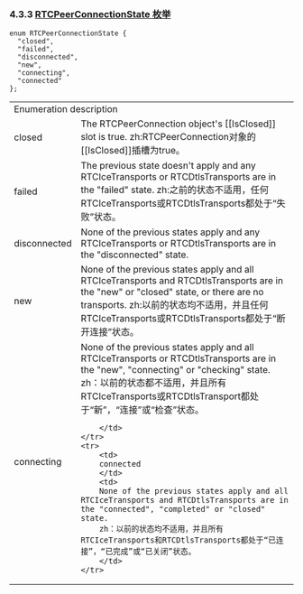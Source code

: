 ### 4.3.3 [RTCPeerConnectionState 枚举](http://w3c.github.io/webrtc-pc/#rtcpeerconnectionstate-enum)

```
enum RTCPeerConnectionState {
  "closed",
  "failed",
  "disconnected",
  "new",
  "connecting",
  "connected"
};
```

<table>
	<tr>
		<td colspan="2">
		Enumeration description
		</td>
	</tr>
	<tr>
		<td>
		closed
		</td>
		<td>
		The RTCPeerConnection object's [[IsClosed]] slot is true.
		zh:RTCPeerConnection对象的[[IsClosed]]插槽为true。
		</td>
	</tr>
	<tr>
		<td>
		failed
		</td>
		<td>
		The previous state doesn't apply and any RTCIceTransports or RTCDtlsTransports are in the "failed" state.
		zh:之前的状态不适用，任何RTCIceTransports或RTCDtlsTransports都处于“失败”状态。
		</td>
	</tr>
	<tr>
		<td>
		disconnected
		</td>
		<td>
		None of the previous states apply and any RTCIceTransports or RTCDtlsTransports are in the "disconnected" state.
		</td>
	</tr>
	<tr>
		<td>
		new	
		</td>
		<td>
		None of the previous states apply and all RTCIceTransports and RTCDtlsTransports are in the "new" or "closed" state, or there are no transports.
		zh:以前的状态均不适用，并且任何RTCIceTransports或RTCDtlsTransports都处于“断开连接”状态。
		</td>
	</tr>
	<tr>
		<td>
		connecting	
		</td>
		<td>
		None of the previous states apply and all RTCIceTransports or RTCDtlsTransports are in the "new", "connecting" or "checking" state.
		zh：以前的状态都不适用，并且所有RTCIceTransports或RTCDtlsTransport都处于“新”，“连接”或“检查”状态。
		
		</td>
	</tr>
	<tr>
		<td>
		connected
		</td>
		<td>
		None of the previous states apply and all RTCIceTransports and RTCDtlsTransports are in the "connected", "completed" or "closed" state.
		zh：以前的状态均不适用，并且所有RTCIceTransports和RTCDtlsTransports都处于“已连接”，“已完成”或“已关闭”状态。
		</td>
	</tr>
</table>
